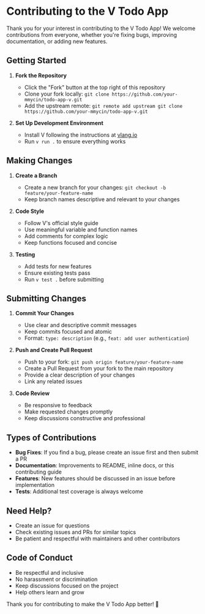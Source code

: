 # Contributing to the V Todo App

Thank you for your interest in contributing to the V Todo App! We welcome contributions from everyone, whether you're fixing bugs, improving documentation, or adding new features.

## Getting Started

1. **Fork the Repository**
   - Click the "Fork" button at the top right of this repository
   - Clone your fork locally: `git clone https://github.com/your-mmycin/todo-app-v.git`
   - Add the upstream remote: `git remote add upstream git clone https://github.com/your-mmycin/todo-app-v.git`

2. **Set Up Development Environment**
   - Install V following the instructions at [vlang.io](https://vlang.io)
   - Run `v run .` to ensure everything works

## Making Changes

1. **Create a Branch**
   - Create a new branch for your changes: `git checkout -b feature/your-feature-name`
   - Keep branch names descriptive and relevant to your changes

2. **Code Style**
   - Follow V's official style guide
   - Use meaningful variable and function names
   - Add comments for complex logic
   - Keep functions focused and concise

3. **Testing**
   - Add tests for new features
   - Ensure existing tests pass
   - Run `v test .` before submitting

## Submitting Changes

1. **Commit Your Changes**
   - Use clear and descriptive commit messages
   - Keep commits focused and atomic
   - Format: `type: description` (e.g., `feat: add user authentication`)

2. **Push and Create Pull Request**
   - Push to your fork: `git push origin feature/your-feature-name`
   - Create a Pull Request from your fork to the main repository
   - Provide a clear description of your changes
   - Link any related issues

3. **Code Review**
   - Be responsive to feedback
   - Make requested changes promptly
   - Keep discussions constructive and professional

## Types of Contributions

- **Bug Fixes**: If you find a bug, please create an issue first and then submit a PR
- **Documentation**: Improvements to README, inline docs, or this contributing guide
- **Features**: New features should be discussed in an issue before implementation
- **Tests**: Additional test coverage is always welcome

## Need Help?

- Create an issue for questions
- Check existing issues and PRs for similar topics
- Be patient and respectful with maintainers and other contributors

## Code of Conduct

- Be respectful and inclusive
- No harassment or discrimination
- Keep discussions focused on the project
- Help others learn and grow

Thank you for contributing to make the V Todo App better! 🚀
